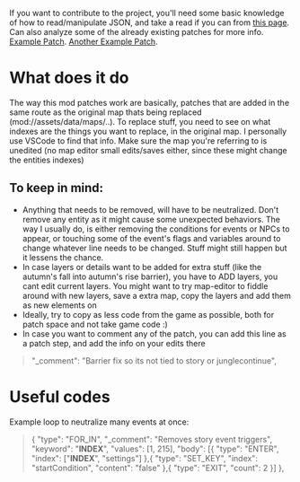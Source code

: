 If you want to contribute to the project, you'll need some basic knowledge of how to read/manipulate JSON, and take a read if you can from [this page](https://wiki.c2dl.info/Patching#Patch_Steps). Can also analyze some of the already existing patches for more info. 
[Example Patch](https://github.com/buanjautista/cc-open-world/blob/main/assets/data/maps/forest/path-10-hidden.json.patch). 
[Another Example Patch](https://github.com/buanjautista/cc-open-world/blob/main/assets/data/maps/jungle/dng/dng-crossing.json.patch).


# What does it do
The way this mod patches work are basically, patches that are added in the same route as the original map thats being replaced (mod://assets/data/maps/..). 
To replace stuff, you need to see on what indexes are the things you want to replace, in the original map. I personally use VSCode to find that info. Make sure the map you're referring to is unedited (no map editor small edits/saves either, since these might change the entities indexes)

## To keep in mind:
- Anything that needs to be removed, will have to be neutralized. Don't remove any entity as it might cause some unexpected behaviors. The way I usually do, is either removing the conditions for events or NPCs to appear, or touching some of the event's flags and variables around to change whatever line needs to be changed. Stuff might still happen but it lessens the chance.
- In case layers or details want to be added for extra stuff (like the autumn's fall into autumn's rise barrier), you have to ADD layers, you cant edit current layers. You might want to try map-editor to fiddle around with new layers, save a extra map, copy the layers and add them as new elements on
- Ideally, try to copy as less code from the game as possible, both for patch space and not take game code :)
- In case you want to comment any of the patch, you can add this line as a patch step, and add the info on your edits there
> "_comment": "Barrier fix so its not tied to story or junglecontinue",



# Useful codes
Example loop to neutralize many events at once:
>{
        "type": "FOR_IN",
        "_comment": "Removes story event triggers",
        "keyword": "__INDEX__",
        "values": [1, 215],
        "body": [{
            "type": "ENTER",
            "index": ["__INDEX__",  "settings"]
        },{
            "type": "SET_KEY",
            "index": "startCondition",
            "content": "false"
        },{
            "type": "EXIT",
            "count": 2
        }]
>},

